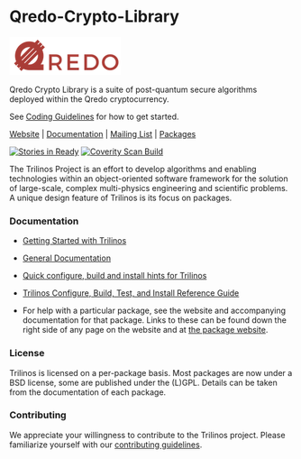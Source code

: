 # Qredo-Crypto-Library

![](assets/logo_small.png)

Qredo Crypto Library is a suite of post-quantum secure algorithms deployed within the Qredo cryptocurrency.

See [Coding Guidelines](https://github.com/qredo/Qredo-Crypto-Library/wiki/Coding-Guidelines) for how to get started.

[Website](http://trilinos.org/) |
[Documentation](http://trilinos.org/about/documentation/) |
[Mailing List](https://trilinos.org/mailman/listinfo/trilinos-users) |
[Packages](http://trilinos.org/packages/)

[![Stories in Ready](https://badge.waffle.io/trilinos/Trilinos.png?label=ready&title=Ready)](https://waffle.io/trilinos/Trilinos)
[![Coverity Scan
Build](https://scan.coverity.com/projects/1680/badge.svg)](https://scan.coverity.com/projects/1680)

The Trilinos Project is an effort to develop algorithms and enabling
technologies within an object-oriented software framework for the solution of
large-scale, complex multi-physics engineering and scientific problems. A
unique design feature of Trilinos is its focus on packages.


### Documentation

- [Getting Started with Trilinos](https://trilinos.org/getting-started/) 

- [General Documentation](https://trilinos.org/about/documentation/)

- [Quick configure, build and install hints for Trilinos](https://github.com/trilinos/Trilinos/blob/master/INSTALL.rst)

- [Trilinos Configure, Build, Test, and Install Reference Guide](https://trilinos.org/docs/files/TrilinosBuildReference.html)

- For help with a particular package, see the website and accompanying
  documentation for that package. Links to these can be found down the
  right side of any page on the website and at [the package website](http://trilinos.org/packages/).

### License

Trilinos is licensed on a per-package basis. Most packages are now under a BSD
license, some are published under the (L)GPL. Details can be taken from the
documentation of each package.

### Contributing

We appreciate your willingness to contribute to the Trilinos project.  Please
familiarize yourself with our [contributing
guidelines](https://github.com/trilinos/Trilinos/blob/master/CONTRIBUTING.md).